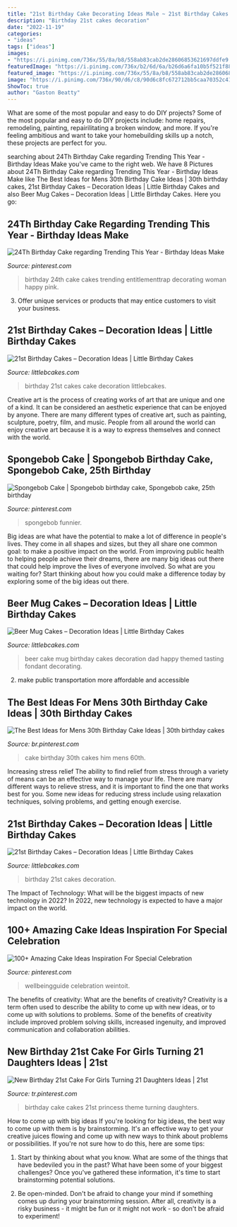 ```yaml
---
title: "21st Birthday Cake Decorating Ideas Male ~ 21st Birthday Cakes – Decoration Ideas"
description: "Birthday 21st cakes decoration"
date: "2022-11-19"
categories:
- "ideas"
tags: ["ideas"]
images:
- "https://i.pinimg.com/736x/55/8a/b8/558ab83cab2de28606853621697ddfe9.jpg"
featuredImage: "https://i.pinimg.com/736x/b2/6d/6a/b26d6a6fa10b5f521f885fa7e19af995.jpg"
featured_image: "https://i.pinimg.com/736x/55/8a/b8/558ab83cab2de28606853621697ddfe9.jpg"
image: "https://i.pinimg.com/736x/90/d6/c8/90d6c8fc672712bb5caa70352c41c676.jpg"
ShowToc: true
author: "Gaston Beatty"
---
```



What are some of the most popular and easy to do DIY projects?
Some of the most popular and easy to do DIY projects include: home repairs, remodeling, painting, repairilitating a broken window, and more. If you're feeling ambitious and want to take your homebuilding skills up a notch, these projects are perfect for you.

	

		
searching about 24Th Birthday Cake regarding Trending This Year - Birthday Ideas Make you've came to the right web. We have 8 Pictures about 24Th Birthday Cake regarding Trending This Year - Birthday Ideas Make like The Best Ideas for Mens 30th Birthday Cake Ideas | 30th birthday cakes, 21st Birthday Cakes – Decoration Ideas | Little Birthday Cakes and also Beer Mug Cakes – Decoration Ideas | Little Birthday Cakes. Here you go:
		
    
## 24Th Birthday Cake Regarding Trending This Year - Birthday Ideas Make

<img loading=lazy src="https://i.pinimg.com/736x/55/8a/b8/558ab83cab2de28606853621697ddfe9.jpg" onerror="this.onerror=null;this.src='https://tse3.mm.bing.net/th?id=OIP.FA2ciIfZn6Y2jYVa_bHz4gHaJ3&amp;pid=15.1';" alt="24Th Birthday Cake regarding Trending This Year - Birthday Ideas Make">

_Source: pinterest.com_

>birthday 24th cake cakes trending entitlementtrap decorating woman happy pink. 

	

3. Offer unique services or products that may entice customers to visit your business.

    
## 21st Birthday Cakes – Decoration Ideas | Little Birthday Cakes

<img loading=lazy src="http://www.littlebcakes.com/wp-content/uploads/2014/02/Pictures-of-21st-Birthday-Cakes.jpg" onerror="this.onerror=null;this.src='https://tse2.mm.bing.net/th?id=OIP.V12uRka9KQnKLhVF543CgwHaFj&amp;pid=15.1';" alt="21st Birthday Cakes – Decoration Ideas | Little Birthday Cakes">

_Source: littlebcakes.com_

>birthday 21st cakes cake decoration littlebcakes. 

	

Creative art is the process of creating works of art that are unique and one of a kind. It can be considered an aesthetic experience that can be enjoyed by anyone. There are many different types of creative art, such as painting, sculpture, poetry, film, and music. People from all around the world can enjoy creative art because it is a way to express themselves and connect with the world.

    
## Spongebob Cake | Spongebob Birthday Cake, Spongebob Cake, 25th Birthday

<img loading=lazy src="https://i.pinimg.com/736x/b2/6d/6a/b26d6a6fa10b5f521f885fa7e19af995.jpg" onerror="this.onerror=null;this.src='https://tse4.mm.bing.net/th?id=OIP.00DNRDXMgZoCkSHSLKTN-gHaHU&amp;pid=15.1';" alt="Spongebob Cake | Spongebob birthday cake, Spongebob cake, 25th birthday">

_Source: pinterest.com_

>spongebob funnier. 

	

Big ideas are what have the potential to make a lot of difference in people's lives. They come in all shapes and sizes, but they all share one common goal: to make a positive impact on the world. From improving public health to helping people achieve their dreams, there are many big ideas out there that could help improve the lives of everyone involved. So what are you waiting for? Start thinking about how you could make a difference today by exploring some of the big ideas out there.

    
## Beer Mug Cakes – Decoration Ideas | Little Birthday Cakes

<img loading=lazy src="http://www.littlebcakes.com/wp-content/uploads/2014/02/Beer-Mug-Cakes-Pictures.jpg" onerror="this.onerror=null;this.src='https://tse1.mm.bing.net/th?id=OIP.MIzo5z14vtrBH2LnJaCcjwHaJm&amp;pid=15.1';" alt="Beer Mug Cakes – Decoration Ideas | Little Birthday Cakes">

_Source: littlebcakes.com_

>beer cake mug birthday cakes decoration dad happy themed tasting fondant decorating. 

	

2. make public transportation more affordable and accessible

    
## The Best Ideas For Mens 30th Birthday Cake Ideas | 30th Birthday Cakes

<img loading=lazy src="https://i.pinimg.com/736x/10/8d/7c/108d7c854e8bc61d3475f729a5456bb4.jpg" onerror="this.onerror=null;this.src='https://tse3.mm.bing.net/th?id=OIP._ieNEC51sIFZoBQmGiD2lgHaJ3&amp;pid=15.1';" alt="The Best Ideas for Mens 30th Birthday Cake Ideas | 30th birthday cakes">

_Source: br.pinterest.com_

>cake birthday 30th cakes him mens 60th. 

	

Increasing stress relief
The ability to find relief from stress through a variety of means can be an effective way to manage your life. There are many different ways to relieve stress, and it is important to find the one that works best for you. Some new ideas for reducing stress include using relaxation techniques, solving problems, and getting enough exercise.

    
## 21st Birthday Cakes – Decoration Ideas | Little Birthday Cakes

<img loading=lazy src="http://www.littlebcakes.com/wp-content/uploads/2014/02/21st-Birthday-Cakes-Pictures.jpg" onerror="this.onerror=null;this.src='https://tse3.mm.bing.net/th?id=OIP.QhjvV14fj0eQX4M2JR6w4QHaFj&amp;pid=15.1';" alt="21st Birthday Cakes – Decoration Ideas | Little Birthday Cakes">

_Source: littlebcakes.com_

>birthday 21st cakes decoration. 

	

The Impact of Technology: What will be the biggest impacts of new technology in 2022?
In 2022, new technology is expected to have a major impact on the world.

    
## 100+ Amazing Cake Ideas Inspiration For Special Celebration

<img loading=lazy src="https://i.pinimg.com/736x/54/d3/b8/54d3b8e837bcb0291b9948206dae8c51.jpg" onerror="this.onerror=null;this.src='https://tse4.mm.bing.net/th?id=OIP.UHNCYXRVh-eUIIHZlNJWEQHaLZ&amp;pid=15.1';" alt="100+ Amazing Cake Ideas Inspiration For Special Celebration">

_Source: pinterest.com_

>wellbeingguide celebration weintoit. 

	

The benefits of creativity: What are the benefits of creativity?
Creativity is a term often used to describe the ability to come up with new ideas, or to come up with solutions to problems. Some of the benefits of creativity include improved problem solving skills, increased ingenuity, and improved communication and collaboration abilities.

    
## New Birthday 21st Cake For Girls Turning 21 Daughters Ideas | 21st

<img loading=lazy src="https://i.pinimg.com/736x/90/d6/c8/90d6c8fc672712bb5caa70352c41c676.jpg" onerror="this.onerror=null;this.src='https://tse1.mm.bing.net/th?id=OIP.zhd66NJFdkXtEqPsR2ljiAAAAA&amp;pid=15.1';" alt="New Birthday 21st Cake For Girls Turning 21 Daughters Ideas | 21st">

_Source: tr.pinterest.com_

>birthday cake cakes 21st princess theme turning daughters. 

	

How to come up with big ideas
If you're looking for big ideas, the best way to come up with them is by brainstorming. It's an effective way to get your creative juices flowing and come up with new ways to think about problems or possibilities. If you're not sure how to do this, here are some tips:
1. Start by thinking about what you know. What are some of the things that have bedeviled you in the past? What have been some of your biggest challenges? Once you've gathered these information, it's time to start brainstorming potential solutions.

2. Be open-minded. Don't be afraid to change your mind if something comes up during your brainstorming session. After all, creativity is a risky business - it might be fun or it might not work - so don't be afraid to experiment!


